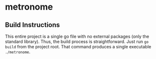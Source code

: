 # metronome

## Build Instructions

This entire project is a single go file with no external packages (only the standard library). Thus, the build process is straightforward. Just run `go build` from the project root. That command produces a single executable `./metronome`.